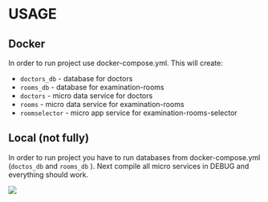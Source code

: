 # USAGE

## Docker

In order to run project use docker-compose.yml. This will create:

* `doctors_db`  -  database for doctors
* `rooms_db` - database for examination-rooms
* `doctors` - micro data service for doctors
* `rooms` - micro data service for examination-rooms
* `roomselector` - micro app service for examination-rooms-selector

## Local (not fully)

In order to run project you have to run databases from docker-compose.yml (`doctos_db` and `rooms_db` ). Next compile all micro services in DEBUG and everything should work.


![](https://i.ibb.co/hsGRQFb/pobrane.jpg)


